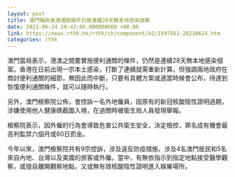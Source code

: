 ```yaml
---
layout: post
title: 澳門稱與香港通關條件仍是連續28天無本地感染個案
date: 2021-06-24 20:43:09.000000000 +08:00
link: https://news.rthk.hk/rthk/ch/component/k2/1597561-20210624.htm
categories: rthk
---
```


澳門當局表示，港澳之間要實施便利通關的條件，仍然是連續28天無本地感染個案。香港在日前出現一宗本土感染，打斷了連續就需重新計算。但強調兩地政府在商討便利通關的細節，無因此而中斷，只要有具體方案或適當時候會公布，待達到恢復便利通關條件，就可以隨時執行。

另外，澳門檢察院公佈，會控訴一名外地僱員，因原有的新冠核酸陰性證明過期，涉嫌使用他人健康碼截圖入境，在過關時被衛生局人員發現舉報。

檢察院表示，因外僱的行為會導致危害公共衛生安全，決定檢控，罪名成有機會最高判監禁六個月或60日罰金。

今年以來，澳門檢察院共有9宗控訴，涉及違反防疫措施，涉及4名澳門居民和5名來自內地、台灣以及美國的旅客或外僱。當中，有無依指示到指定地點接受醫學觀察，或擅自離開觀察地點，又或無有效核酸陰性證明進入娛樂場所。
